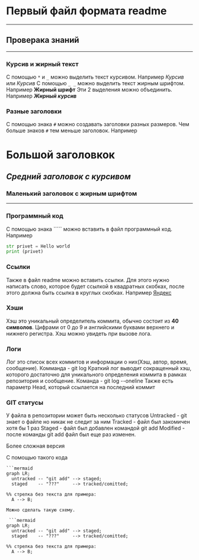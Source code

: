 # Первый файл формата readme
---
## Проверака знаний
---
### Курсив и жирный текст
 С помощью `*` и `_` можно выделить текст курсивом. Например *Курсив* или _Курсив_
 С помощью `_ _` можно выделить текст жирным шрифтом. Например __Жирный шрифт__
 Эти 2 выделения можно объединить. Например __*Жирный курсив*__
### Разные заголовки
 С помощью знака `#` можно создавать заголовки разных размеров. Чем больше знаков `#` тем меньше заголовок.
 Например
 # Большой заголовкок
 ## *Средний заголовок с курсивом*
 ### __Маленький заголовок с жирным шрифтом__
---
### Программный код
 С помощью знака ````` можно вставить в файл программный код. Например
 ```python
 str privet = Hello world
 print (privet)
 ```
### Ссылки
 Также в файл readme можно вставить ссылки.
 Для этого нужно написать слово, которое будет ссылкой в квадратных скобках, после этого должна быть ссылка в круглых скобках.
 Например
 [Яндекс](www.yandex.ru)
### Хэши
Хэш это уникальный определитель коммита, обычно состоит из __40 символов__. Цифрами от 0 до 9 и английскими буквами верхнего и нижнего регистра.
Хэш можно увидеть при вызове лога.
### Логи
 Лог это список всех коммитов и информации о них(Хэш, автор, время, сообщение).
 Комманда - git log
 Краткий лог выводит сокращенный хэш, которого достаточно для уникального определения коммита в рамках репозитория и сообщение.
 Команда - git log --oneline
 Также есть параметр Head, который ссылается на последний коммит  
### GIT статусы
 У файла в репозитории может быть несколько статусов
 Untracked - git знает о файле но никак не следит за ним
 Tracked - файл был закомичен хотя бы 1 раз
 Staged - файл был добавлен командой git add
 Modified - после команды git add файл был еще раз изменен.

 Более сложная версия

С помощью такого кода
```
```mermaid
graph LR;
  untracked -- "git add" --> staged;
  staged    -- "???"     --> tracked/comitted;

%% стрелка без текста для примера: 
  A --> B;
```
```
Можно сделать такую схему. 

 ```mermaid
graph LR;
  untracked -- "git add" --> staged;
  staged    -- "???"     --> tracked/comitted;

%% стрелка без текста для примера: 
  A --> B;
 ``` 
